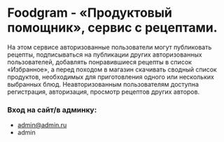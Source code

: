 # Foodgram - «Продуктовый помощник», сервис с рецептами.
На этом сервисе авторизованные пользователи могут публиковать рецепты, подписываться на публикации других авторизованных пользователей, добавлять понравившиеся рецепты в список «Избранное», а перед походом в магазин скачивать сводный список продуктов, необходимых для приготовления одного или нескольких выбранных блюд.
Неавторизованным пользователям доступна регистрация, авторизация, просмотр рецептов других авторов.

### Вход на сайт/в админку:

- admin@admin.ru
- admin
